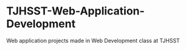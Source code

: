 # TJHSST-Web-Application-Development

Web application projects made in Web Development class at TJHSST
